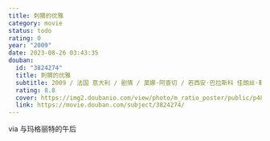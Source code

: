 ```yaml
---
title: 刺猬的优雅
category: movie
status: todo
rating: 0
year: "2009"
date: 2023-08-26 03:43:35
douban:
  id: "3824274"
  title: 刺猬的优雅
  subtitle: 2009 / 法国 意大利 / 剧情 / 莫娜·阿查切 / 若西安·巴拉斯科 佳朗丝·勒·吉耶米克
  rating: 8.8
  cover: https://img2.doubanio.com/view/photo/m_ratio_poster/public/p489369851.jpg
  link: https://movie.douban.com/subject/3824274/
---
```


via 与玛格丽特的午后
